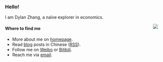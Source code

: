 ### Hello!


I am Dylan Zhang, a naïve explorer in economics.

<img src="https://github-readme-stats-mrdulin.vercel.app/api?username=leirock&show_icons=true&hide_border=true&include_all_commits=true&count_private=true" align="right">

#### Where to find me

- More about me on [homepage](https://dlzhang.com).
- Read [blog](https://pinlyu.com) posts in Chinese ([RSS](https://pinlyu.com/atom.xml)).
- Follow me on [Weibo](https://dlzhang.com/weibo) or [Bilibili](https://dlzhang.com/bilibili).
- Reach me via [email](mailto:zdlzj@foxmail.com).
